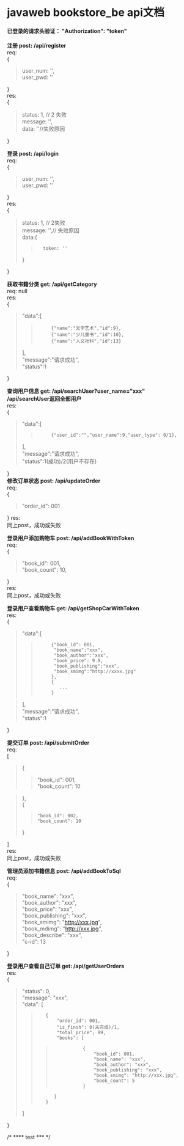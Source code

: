 <h1>javaweb bookstore_be api文档</h1>

<h4>已登录的请求头验证： "Authorization": "token"</h4>

**注册 post: /api/register**  
req:  
{  
>   user_num: '',  
>   user_pwd: ''  

}  
res:  
{  
>   status: 1, // 2 失败  
>   message: '',  
>   data: ''//失败原因
  
}  
  
**登录 post: /api/login**  
req:  
{  
>    user_num: '',  
>    user_pwd: ''  

}  
res:  
{  
>   status: 1, // 2失败  
>   message: '',// 失败原因  
>   data:{  
>>       token: ''  
>    }  

}  
  
**获取书籍分类 get: /api/getCategory**  
req: null  
res:   
{  
>   "data":[  
>>          {"name":"文学艺术","id":9},  
>>          {"name":"少儿童书","id":10},  
>>          {"name":"人文社科","id":13}
>  ],  
>   "message":"请求成功",  
>   "status":1  

}  

**查询用户信息 get: /api/searchUser?user_name="xxx"  
/api/searchUser返回全部用户**  
res:   
{  
>   "data":[  
>>          {"user_id":"","user_name":9,"user_type": 0/1},  
>  ],  
>   "message":"请求成功",  
>   "status":1(成功)/2(用户不存在)    
  
}  
**修改订单状态 post: /api/updateOrder**  
req:  
{  
> "order_id": 001  
  
}
res:  
同上post，成功或失败

**登录用户添加购物车 post: /api/addBookWithToken**  
req:  
{  
>   "book_id": 001,  
>   "book_count": 10,  
  
}  
res:  
同上post，成功或失败  

**登录用户查看购物车 get:  /api/getShopCarWithToken**  
res:  
{  
>   "data":[  
>>          {"book_id": 001,  
>>           "book_name":"xxx",  
>>           "book_author":"xxx",  
>>           "book_price": 9.9,
>>           "book_publishing":"xxx",
>>           "book_smimg":"http://xxxx.jpg"
>>          },
>>          {
>>             ...
>>          } 
>  ],  
>   "message":"请求成功",  
>   "status":1 
  
}

**提交订单 post:  /api/submitOrder**  
req:  
[  
> {  
>>    "book_id": 001,  
>>    "book_count": 10  

> },  
  {  
>>     "book_id": 002,
>>     "book_count": 10  
>  }  

]  
res:  
同上post，成功或失败  

**管理员添加书籍信息 post:  /api/addBookToSql**  
req:  
{  
> "book_name": "xxx",  
  "book_author": "xxx",  
  "book_price": "xxx",  
  "book_publishing": "xxx",  
  "book_smimg": "http://xxx.jpg",  
  "book_mdimg": "http://xxx.jpg",  
  "book_describe": "xxx",  
  "c-id": 13  
  
}  

**登录用户查看自己订单 get:  /api/getUserOrders**  
res:  
{  
>   "status": 0,  
    "message": "xxx",  
    "data": [  
>>        {
>>            "order_id": 001,  
>>            "is_finsh": 0(未完成)/1,
>>            "total_price"; 99,
>>            "books": [
>>>                {
>>>                    "book_id": 001,
>>>                    "book_name": "xxx",
>>>                    "book_author": "xxx",
>>>                    "book_publishing": "xxx",
>>>                    "book_smimg": "http://xxx.jpg",
>>>                    "book_count": 5
>>>                }
>>           ]
>>        }
>    ]

}

/* **** test *** */